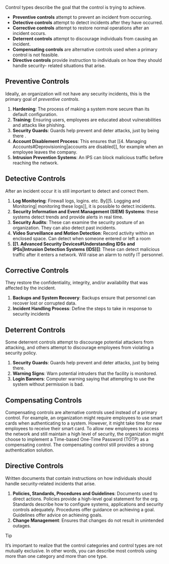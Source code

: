Control types describe the goal that the control is trying to achieve.

* **Preventive controls** attempt to prevent an incident from occurring. 
* **Detective controls** attempt to detect incidents after they have occurred. 
* **Corrective controls** attempt to restore normal operations after an incident occurs. 
* **Deterrent controls** attempt to discourage individuals from causing an incident. 
* **Compensating controls** are alternative controls used when a primary control is not feasible. 
* **Directive controls** provide instruction to individuals on how they should handle security- related situations that arise.

## Preventive Controls
Ideally, an organization will not have any security incidents, this is the primary goal of *preventive controls*.

1. **Hardening**: The process of making a system more secure than its default configuration. 
2. **Training**: Ensuring users, employees are educated about vulnerabilities and  attacks like phishing.
3. **Security Guards**: Guards help prevent and deter attacks, just by being there .
4. **Account Disablement Process**: This ensures that [[4. Managing Accounts#Deprovisioning|accounts are disabled]], for example when an employee leaves the company. 
5. **Intrusion Prevention Systems**:  An IPS can block malicious traffic before reaching the network.

## Detective Controls
After an incident occur it is still important to detect and correct them. 

1. **Log Monitoring**: Firewall logs, logins. etc. By[[5. Logging and Monitoring| monitoring these logs]], it is possible to detect incidents.
2. **Security Information and Event Management (SIEM) Systems**: these systems detect trends and provide alerts in real time. 
3. **Security Audits**: These can examine the security posture of an organization. They can also detect past incidents.
4. **Video Surveillance and Motion Detection**: Record activity within an enclosed space. Can detect when someone entered or left a room
5. **[[1. Advanced Security Devices#Understanding IDSs and IPSs|Intrusion Detection Systems (IDS)]]**: These can detect malicious traffic after it enters a network. Will raise an alarm to notify IT personnel.

## Corrective Controls
They restore the confidentiality, integrity, and/or availability that was affected by the incident.

1. **Backups and System Recovery**: Backups ensure that personnel can recover lost or corrupted data. 
2. **Incident Handling Process**: Define the steps to take in response to security incidents

## Deterrent Controls

Some deterrent controls attempt to discourage potential attackers from attacking, and others attempt to discourage employees from violating a security policy.

1. **Security Guards**: Guards help prevent and deter attacks, just by being there.
2. **Warning Signs**: Warn potential intruders that the facility is monitored. 
3. **Login Banners**: Computer warning saying that attempting to use the system without permission is bad.

## Compensating Controls

Compensating controls are alternative controls used instead of a primary control. For example, an organization might require employees to use smart cards when authenticating to a system. However, it might take time for new employees to receive their smart card. To allow new employees to access the network and still maintain a high level of security, the organization might choose to implement a Time-based One-Time Password (TOTP) as a compensating control. The compensating control still provides a strong authentication solution.

## Directive Controls

Written documents that contain instructions on how individuals should handle security-related incidents that arise. 

1. **Policies, Standards, Procedures and Guidelines**: Documents used to direct actions. Policies provide a high-level goal statement for the org. Standards describe how to configure systems, applications and security controls adequately. Procedures offer guidance on achieving a goal. Guidelines offer advice on achieving goals.
2. **Change Management**: Ensures that changes do not result in unintended outages. 

> [!TIP]
> It’s important to realize that the control categories and control types are not mutually exclusive. In other words, you can describe most controls using more than one category and more than one type.